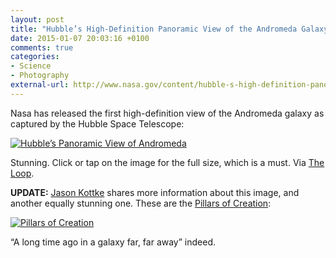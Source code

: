 ```yaml
---
layout: post
title: "Hubble’s High-Definition Panoramic View of the Andromeda Galaxy and the Pillars of Creation"
date: 2015-01-07 20:03:16 +0100
comments: true
categories: 
- Science
- Photography
external-url: http://www.nasa.gov/content/hubble-s-high-definition-panoramic-view-of-the-andromeda-galaxy/
---
```


Nasa has released the first high-definition view of the Andromeda galaxy as captured by the Hubble Space Telescope:

<p class="extra-width"><a href="http://www.nasa.gov/sites/default/files/thumbnails/image/hs-2015-02-a-hires_jpg.jpg" title="Hubble’s Panoramic View of Andromeda by Álvaro Serrano, on Flickr"><img src="/assets/images/flickr/16222577151_65af1d33af_o.jpg" alt="Hubble’s Panoramic View of Andromeda"></a></p>

Stunning. Click or tap on the image for the full size, which is a must. Via [The Loop](http://www.loopinsight.com/2015/01/07/nasa-releases-panoramic-picture-of-andromeda-galaxy-2-million-light-years-away/).

**UPDATE:** [Jason Kottke](http://kottke.org/15/01/amazing-hubble-images) shares more information about this image, and another equally stunning one. These are the [Pillars of Creation](http://hubblesite.org/newscenter/archive/releases/2015/01/):

<p class="extra-width"><a href="http://imgsrc.hubblesite.org/hu/db/images/hs-2015-01-c-hires_jpg.jpg" title="Pillars of Creation by Álvaro Serrano, on Flickr"><img src="/assets/images/flickr/15603281164_2fde11a40f_o.jpg" alt="Pillars of Creation"></a></p>

“A long time ago in a galaxy far, far away” indeed.